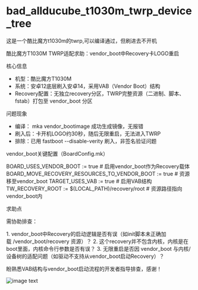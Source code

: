 # bad_allducube_t1030m_twrp_device_tree
这是一个酷比魔方t1030m的twrp,可以编译通过，但刷进去不开机


酷比魔方T1030M TWRP适配求助：vendor_boot中Recovery卡LOGO重启
 
核心信息
 
- 机型：酷比魔方T1030M
- 系统：安卓12底层刷入安卓14，采用VAB（Vendor Boot）结构
- Recovery配置：无独立recovery分区，TWRP完整资源（二进制、脚本、fstab）打包至 vendor_boot 分区
 
问题现象
 
- 编译： mka vendor_bootimage 成功生成镜像，无报错
- 刷入后：卡开机LOGO约30秒，随后无限重启，无法进入TWRP
- 排除：已用 fastboot --disable-verity 刷入，非签名验证问题
 
vendor_boot关键配置（BoardConfig.mk）
 
BOARD_USES_VENDOR_BOOT := true  # 启用vendor_boot作为Recovery载体
BOARD_MOVE_RECOVERY_RESOURCES_TO_VENDOR_BOOT := true  # 资源移至vendor_boot
TARGET_USES_VAB := true  # 启用VAB结构
TW_RECOVERY_ROOT := $(LOCAL_PATH)/recovery/root  # 资源路径指向vendor_boot内
 
 
求助点
 
需协助排查：
 
1. vendor_boot中Recovery的启动逻辑是否有误（如init脚本未正确加载 /vendor_boot/recovery 资源）？
2. 这个recovery并不包含内核，内核是在boot里面，内核命令行参数是否有误？
3. 无限重启是否因 vendor_boot 与内核/设备树的适配问题（如驱动不支持从vendor_boot启动Recovery）？
 
盼熟悉VAB结构与vendor_boot启动流程的开发者指导排查，感谢！

![image text](https://github.com/rk3288/bad_allducube_t1030m_twrp_device_tree/blob/cdb6b8d11b23eae9babdf8d0ec1a84b390f45a45/Screenshot_20250627-154451_Chrome.png)
